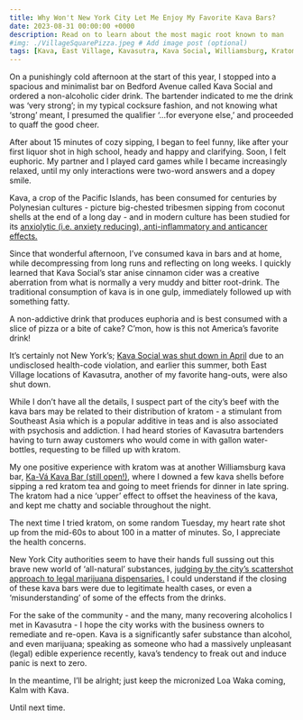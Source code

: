 ```yaml
---
title: Why Won't New York City Let Me Enjoy My Favorite Kava Bars?
date: 2023-08-31 00:00:00 +0000
description: Read on to learn about the most magic root known to man
#img: ./VillageSquarePizza.jpeg # Add image post (optional)
tags: [Kava, East Village, Kavasutra, Kava Social, Williamsburg, Kratom] # add tag
---
```


On a punishingly cold afternoon at the start of this year, I stopped into a spacious and minimalist bar on Bedford Avenue called Kava Social and ordered a non-alcoholic cider drink. The bartender indicated to me the drink was ‘very strong’; in my typical cocksure fashion, and not knowing what ‘strong’ meant, I presumed the qualifier ‘...for everyone else,’ and proceeded to quaff the good cheer.

After about 15 minutes of cozy sipping, I began to feel funny, like after your first liquor shot in high school, heady and happy and clarifying. Soon, I felt euphoric. My partner and I played card games while I became increasingly relaxed, until my only interactions were two-word answers and a dopey smile. 

Kava, a crop of the Pacific Islands, has been consumed for centuries by Polynesian cultures - picture big-chested tribesmen sipping from coconut shells at the end of a long day - and in modern culture has been studied for its <a href = 'https://www.ncbi.nlm.nih.gov/pmc/articles/PMC7600512/' target = 'blank'>anxiolytic (i.e. anxiety reducing), anti-inflammatory and anticancer effects. </a>

Since that wonderful afternoon, I’ve consumed kava in bars and at home, while decompressing from long runs and reflecting on long weeks. I quickly learned that Kava Social’s star anise cinnamon cider was a creative aberration from what is normally a very muddy and bitter root-drink. The traditional consumption of kava is in one gulp, immediately followed up with something fatty. 

A non-addictive drink that produces euphoria and is best consumed with a slice of pizza or a bite of cake? C’mon, how is this not America’s favorite drink!

It’s certainly not New York’s; <a href='https://www.change.org/p/re-open-kava-social-williamsburg-s-beloved-and-important-community-gathering-place' target='blank'>Kava Social was shut down in April</a> due to an undisclosed health-code violation, and earlier this summer, both East Village locations of Kavasutra, another of my favorite hang-outs, were also shut down.

While I don’t have all the details, I suspect part of the city’s beef with the kava bars may be related to their distribution of kratom - a stimulant from Southeast Asia which is a popular additive in teas and is also associated with psychosis and addiction. I had heard stories of Kavasutra bartenders having to turn away customers who would come in with gallon water-bottles, requesting to be filled up with kratom. 

My one positive experience with kratom was at another Williamsburg kava bar, <a href = 'https://www.yelp.com/biz/ka-v%C3%A1-kava-bar-brooklyn' target = 'blank'>Ka-Vá Kava Bar (still open!)</a>, where I downed a few kava shells before sipping a red kratom tea and going to meet friends for dinner in late spring. The kratom had a nice ‘upper’ effect to offset the heaviness of the kava, and kept me chatty and sociable throughout the night.  

The next time I tried kratom, on some random Tuesday, my heart rate shot up from the mid-60s to about 100 in a matter of minutes. So, I appreciate the health concerns. 

New York City authorities seem to have their hands full sussing out this brave new world of ‘all-natural’ substances, <a href = 'https://www.nytimes.com/2023/08/18/nyregion/nys-legal-marijuana-rollout-stalled.html' target = 'blank'>judging by the city’s scattershot approach to legal marijuana dispensaries.</a> I could understand if the closing of these kava bars were due to legitimate health cases, or even a ‘misunderstanding’ of some of the effects from the drinks. 

For the sake of the community - and the many, many recovering alcoholics I met in Kavasutra - I hope the city works with the business owners to remediate and re-open. Kava is a significantly safer substance than alcohol, and even marijuana; speaking as someone who had a massively unpleasant (legal) edible experience recently, kava’s tendency to freak out and induce panic is next to zero. 

In the meantime, I’ll be alright; just keep the micronized Loa Waka coming, Kalm with Kava. 

Until next time.  



